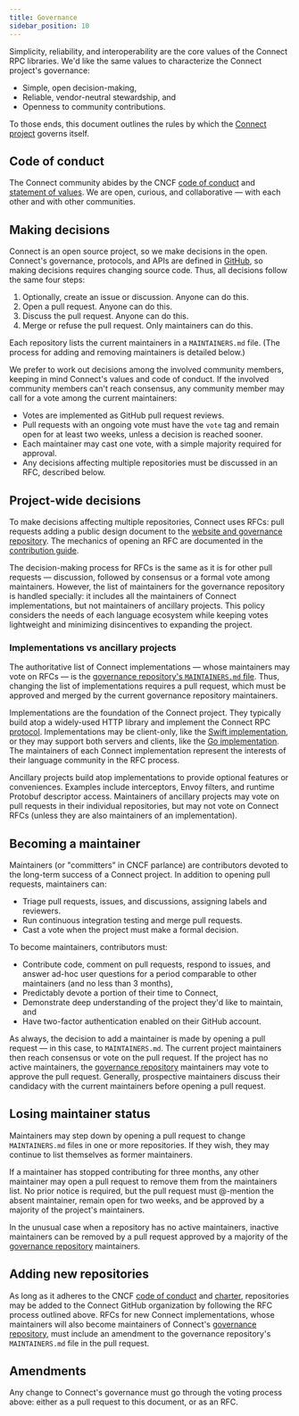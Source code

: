 ```yaml
---
title: Governance
sidebar_position: 10
---
```


Simplicity, reliability, and interoperability are the core values of the
Connect RPC libraries. We'd like the same values to characterize the Connect
project's governance:

- Simple, open decision-making,
- Reliable, vendor-neutral stewardship, and
- Openness to community contributions.

To those ends, this document outlines the rules by which the [Connect
project][project] governs itself.

## Code of conduct

The Connect community abides by the CNCF [code of conduct][cncf-coc] and
[statement of values][cncf-charter]. We are open, curious, and collaborative
&mdash; with each other and with other communities.

## Making decisions

Connect is an open source project, so we make decisions in the open. Connect's
governance, protocols, and APIs are defined in [GitHub][project], so making
decisions requires changing source code. Thus, all decisions follow the same
four steps:

1. Optionally, create an issue or discussion. Anyone can do this.
2. Open a pull request. Anyone can do this.
3. Discuss the pull request. Anyone can do this.
4. Merge or refuse the pull request. Only maintainers can do this.

Each repository lists the current maintainers in a `MAINTAINERS.md` file. (The
process for adding and removing maintainers is detailed below.)

We prefer to work out decisions among the involved community members, keeping
in mind Connect's values and code of conduct. If the involved community members
can't reach consensus, any community member may call for a vote among the
current maintainers:

- Votes are implemented as GitHub pull request reviews.
- Pull requests with an ongoing vote must have the `vote` tag and remain open
  for at least two weeks, unless a decision is reached sooner.
- Each maintainer may cast one vote, with a simple majority required for
  approval.
- Any decisions affecting multiple repositories must be discussed in an RFC,
  described below.

## Project-wide decisions

To make decisions affecting multiple repositories, Connect uses RFCs: pull
requests adding a public design document to the [website and governance
repository][governance-repo]. The mechanics of opening an RFC are documented in
the [contribution guide][governance-contrib].

The decision-making process for RFCs is the same as it is for other pull
requests &mdash; discussion, followed by consensus or a formal vote among
maintainers. However, the list of maintainers for the governance repository is
handled specially: it includes all the maintainers of Connect implementations,
but not maintainers of ancillary projects. This policy considers the needs of
each language ecosystem while keeping votes lightweight and minimizing
disincentives to expanding the project.

### Implementations vs ancillary projects

The authoritative list of Connect implementations &mdash; whose maintainers may
vote on RFCs &mdash; is the [governance repository's `MAINTAINERS.md`
file][rfc-maintainers]. Thus, changing the list of implementations requires a
pull request, which must be approved and merged by the current governance
repository maintainers.

Implementations are the foundation of the Connect project. They typically build
atop a widely-used HTTP library and implement the Connect RPC [protocol].
Implementations may be client-only, like the [Swift
implementation][connect-swift], or they may support both servers and clients,
like the [Go implementation][connect-go]. The maintainers of each Connect
implementation represent the interests of their language community in the RFC
process.

Ancillary projects build atop implementations to provide optional features or
conveniences. Examples include interceptors, Envoy filters, and runtime
Protobuf descriptor access. Maintainers of ancillary projects may vote on pull
requests in their individual repositories, but may not vote on Connect RFCs
(unless they are also maintainers of an implementation).

## Becoming a maintainer

Maintainers (or "committers" in CNCF parlance) are contributors devoted to the
long-term success of a Connect project. In addition to opening pull requests,
maintainers can:

- Triage pull requests, issues, and discussions, assigning labels and
  reviewers.
- Run continuous integration testing and merge pull requests.
- Cast a vote when the project must make a formal decision.

To become maintainers, contributors must:

- Contribute code, comment on pull requests, respond to issues, and answer
  ad-hoc user questions for a period comparable to other maintainers (and no
  less than 3 months),
- Predictably devote a portion of their time to Connect,
- Demonstrate deep understanding of the project they'd like to maintain, and
- Have two-factor authentication enabled on their GitHub account.

As always, the decision to add a maintainer is made by opening a pull request
&mdash; in this case, to `MAINTAINERS.md`. The current project maintainers then
reach consensus or vote on the pull request. If the project has no active
maintainers, the [governance repository][governance-repo] maintainers may vote
to approve the pull request. Generally, prospective maintainers discuss their
candidacy with the current maintainers before opening a pull request.

## Losing maintainer status

Maintainers may step down by opening a pull request to change `MAINTAINERS.md`
files in one or more repositories. If they wish, they may continue to list
themselves as former maintainers.

If a maintainer has stopped contributing for three months, any other maintainer
may open a pull request to remove them from the maintainers list. No prior
notice is required, but the pull request must @-mention the absent maintainer,
remain open for two weeks, and be approved by a majority of the project's
maintainers.

In the unusual case when a repository has no active maintainers, inactive
maintainers can be removed by a pull request approved by a majority of the
[governance repository][governance-repo] maintainers.

## Adding new repositories

As long as it adheres to the CNCF [code of conduct][cncf-coc] and
[charter][cncf-charter], repositories may be added to the Connect GitHub
organization by following the RFC process outlined above. RFCs for new Connect
implementations, whose maintainers will also become maintainers of Connect's
[governance repository][governance-repo], must include an amendment to the
governance repository's `MAINTAINERS.md` file in the pull request.

## Amendments

Any change to Connect's governance must go through the voting process above:
either as a pull request to this document, or as an RFC.

[project]: https://github.com/connectrpc
[cncf-coc]: https://github.com/cncf/foundation/blob/main/code-of-conduct.md
[cncf-charter]: https://github.com/cncf/foundation/blob/main/charter.md
[governance-repo]: https://github.com/connectrpc/connectrpc.com
[rfc-maintainers]: https://github.com/connectrpc/connectrpc.com/blob/main/MAINTAINERS.md
[governance-contrib]: https://github.com/connectrpc/connectrpc.com/blob/main/.github/CONTRIBUTING.md
[validate-go]: https://github.com/connectrpc/validate-go
[connect-swift]: https://github.com/connectrpc/connect-swift
[connect-go]: https://github.com/connectrpc/connect-go
[protocol]: https://connectrpc.com/docs/protocol
